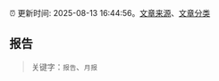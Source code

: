 :alarm_clock: 更新时间: 2025-08-13 16:44:56。[文章来源](/README.md)、[文章分类](/TAGS.md)

## 报告


> 关键字：`报告`、`月报`



